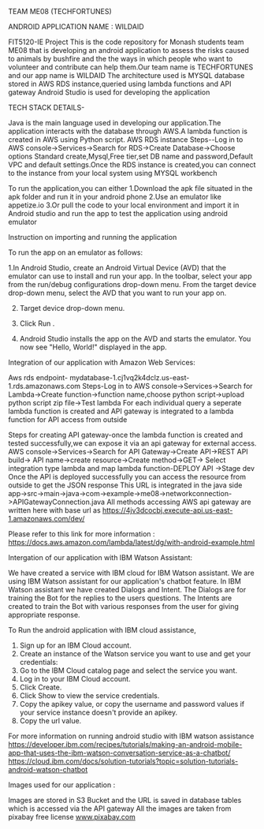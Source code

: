 TEAM ME08 (TECHFORTUNES)

ANDROID APPLICATION NAME : WILDAID

FIT5120-IE Project
This is the code repository for Monash students team ME08 that is developing an android application to assess the risks caused to animals by bushfire and the the ways in which people who want to volunteer and contribute can help them.Our team name is TECHFORTUNES and our app name is WILDAID
The architecture used is MYSQL database stored in AWS RDS instance,queried using lambda functions and API gateway 
Android Studio is used for developing the application

TECH STACK DETAILS-

Java is the main language used in developing our application.The application interacts with the database through AWS.A lambda function is created in AWS using Python script.
AWS RDS instance Steps--Log in to AWS console->Services->Search for RDS->Create Database->Choose options Standard create,Mysql,Free tier,set DB name and password,Default VPC and default settings.Once the RDS instance is created,you can connect to the instance from your local system using MYSQL workbench

To run the application,you can either 
1.Download the apk file situated in the apk folder and run it in your android phone 
2.Use an emulator like appetize.io
3.Or pull the code to your local environment and import it in Android studio and run the app to test the application using android emulator

Instruction on importing and running the application

To run the app on an emulator as follows:

1.In Android Studio, create an Android Virtual Device (AVD) that the emulator can use to install and run your app.
In the toolbar, select your app from the run/debug configurations drop-down menu.
From the target device drop-down menu, select the AVD that you want to run your app on.

2. Target device drop-down menu.

3. Click Run .

4. Android Studio installs the app on the AVD and starts the emulator. You now see "Hello, World!" displayed in the app.


Integration of our application with Amazon Web Services:

Aws rds endpoint- mydatabase-1.cj1vq2k4dclz.us-east-1.rds.amazonaws.com
Steps-Log in to AWS console->Services->Search for Lambda->Create function->function name,choose python script->upload python script zip file->Test lambda
For each individual query a seperate lambda function is created and API gateway is integrated to a lambda function for API access from outside

Steps for creating API gateway-once the lambda function is created and tested successfully,we can expose it via an api gateway for external access.
AWS console->Services->Search for API Gateway->Create API->REST API build-> API name->create resource->Create method->GET-> Select integration type lambda and map lambda function-DEPLOY API ->Stage dev
Once the API is deployed successfully you can access the resource from outside to get the JSON response
This URL is integrated in the java side app->src->main->java->com->example->me08->networkconnection->APIGatewayConnection.java
All methods accessing AWS api gateway are written here with base url as https://4jv3dcocbj.execute-api.us-east-1.amazonaws.com/dev/

Please refer to this link for more information : https://docs.aws.amazon.com/lambda/latest/dg/with-android-example.html

Intergation of our application with IBM Watson Assistant:

We have created a service with IBM cloud for IBM Watson assistant.
We are using IBM Watson assistant for our application's chatbot feature.
In IBM Watson assistant we have created Dialogs and Intent. The Dialogs are for training the Bot for the replies to the users questions. The Intents are created to train the Bot with various responses from the user for giving appropriate response.

To Run the android application with IBM cloud assistance, 

1. Sign up for an IBM Cloud account.
2. Create an instance of the Watson service you want to use and get your credentials:
3. Go to the IBM Cloud catalog page and select the service you want.
4. Log in to your IBM Cloud account.
5. Click Create.
6. Click Show to view the service credentials.
7. Copy the apikey value, or copy the username and password values if your service instance doesn't provide an apikey.
8. Copy the url value.

For more information on running android studio with IBM watson assistance
https://developer.ibm.com/recipes/tutorials/making-an-android-mobile-app-that-uses-the-ibm-watson-conversation-service-as-a-chatbot/
https://cloud.ibm.com/docs/solution-tutorials?topic=solution-tutorials-android-watson-chatbot

Images used for our application :

Images are stored in S3 Bucket and the URL is saved in database tables which is accessed via the API gateway
All the images are taken from pixabay free license
www.pixabay.com


